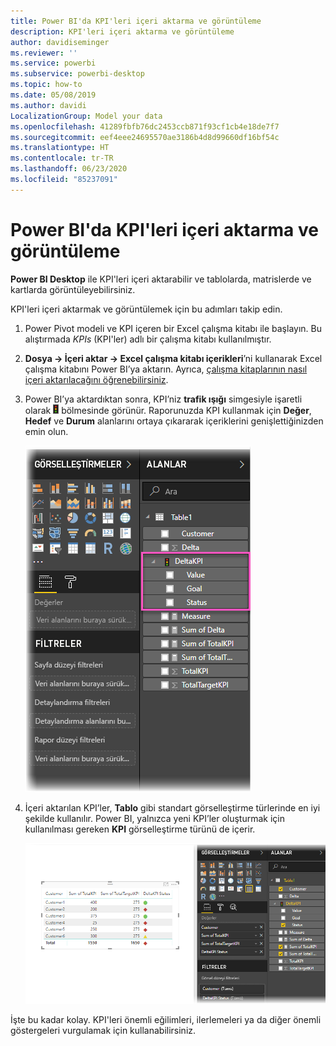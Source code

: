 ```yaml
---
title: Power BI'da KPI'leri içeri aktarma ve görüntüleme
description: KPI'leri içeri aktarma ve görüntüleme
author: davidiseminger
ms.reviewer: ''
ms.service: powerbi
ms.subservice: powerbi-desktop
ms.topic: how-to
ms.date: 05/08/2019
ms.author: davidi
LocalizationGroup: Model your data
ms.openlocfilehash: 41289fbfb76dc2453ccb871f93cf1cb4e18de7f7
ms.sourcegitcommit: eef4eee24695570ae3186b4d8d99660df16bf54c
ms.translationtype: HT
ms.contentlocale: tr-TR
ms.lasthandoff: 06/23/2020
ms.locfileid: "85237091"
---
```

# <a name="import-and-display-kpis-in-power-bi"></a>Power BI'da KPI'leri içeri aktarma ve görüntüleme
**Power BI Desktop** ile KPI'leri içeri aktarabilir ve tablolarda, matrislerde ve kartlarda görüntüleyebilirsiniz.

KPI'leri içeri aktarmak ve görüntülemek için bu adımları takip edin.

1. Power Pivot modeli ve KPI içeren bir Excel çalışma kitabı ile başlayın. Bu alıştırmada *KPIs* (KPI'ler) adlı bir çalışma kitabı kullanılmıştır.

1. **Dosya -> İçeri aktar -> Excel çalışma kitabı içerikleri**’ni kullanarak Excel çalışma kitabını Power BI’ya aktarın. Ayrıca, [çalışma kitaplarının nasıl içeri aktarılacağını öğrenebilirsiniz](../connect-data/desktop-import-excel-workbooks.md). 

1. Power BI’ya aktardıktan sonra, KPI’niz **trafik ışığı** simgesiyle işaretli olarak ![Alanlar](media/desktop-import-and-display-kpis/traffic.png) bölmesinde görünür. Raporunuzda KPI kullanmak için **Değer**, **Hedef** ve **Durum** alanlarını ortaya çıkararak içeriklerini genişlettiğinizden emin olun.

    ![](media/desktop-import-and-display-kpis/desktoppreviewfeatureon2.png)

1. İçeri aktarılan KPI’ler, **Tablo** gibi standart görselleştirme türlerinde en iyi şekilde kullanılır. Power BI, yalnızca yeni KPI’ler oluşturmak için kullanılması gereken **KPI** görselleştirme türünü de içerir.
   
    ![](media/desktop-import-and-display-kpis/desktoppreviewfeatureon3.png)

İşte bu kadar kolay. KPI'leri önemli eğilimleri, ilerlemeleri ya da diğer önemli göstergeleri vurgulamak için kullanabilirsiniz.
